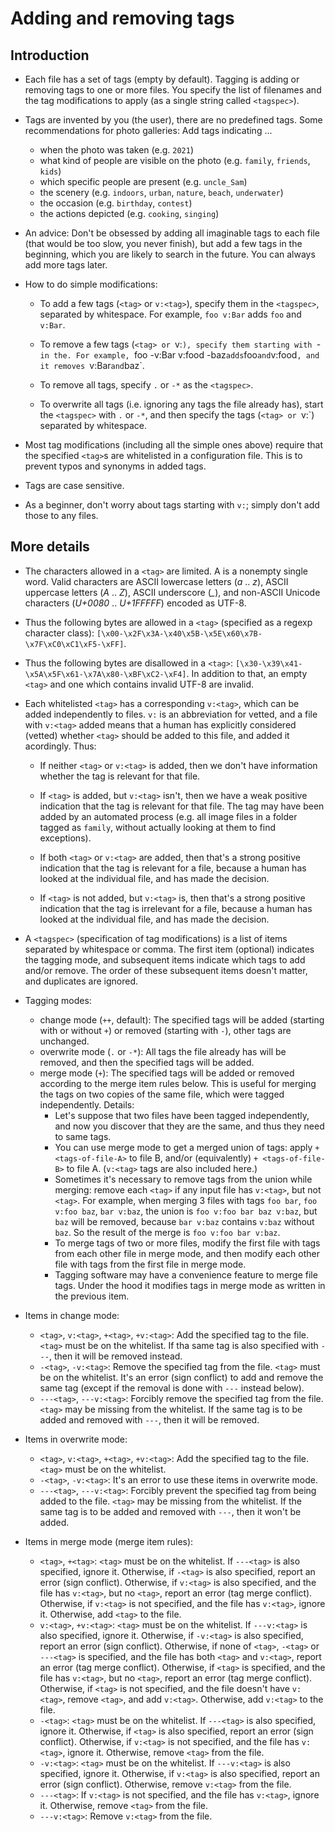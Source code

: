 # Adding and removing tags

## Introduction

* Each file has a set of tags (empty by default). Tagging is adding or removing tags to one or more files. You specify the list of filenames and the tag modifications to apply (as a single string called `<tagspec>`).

* Tags are invented by you (the user), there are no predefined tags. Some recommendations for photo galleries: Add tags indicating ...

  * when the photo was taken (e.g. `2021`)
  * what kind of people are visible on the photo (e.g. `family`, `friends`, `kids`)
  * which specific people are present (e.g. `uncle_Sam`)
  * the scenery (e.g. `indoors`, `urban`, `nature`, `beach`, `underwater`)
  * the occasion (e.g. `birthday`, `contest`)
  * the actions depicted (e.g. `cooking`, `singing`)

* An advice: Don't be obsessed by adding all imaginable tags to each file (that would be too slow, you never finish), but add a few tags in the beginning, which you are likely to search in the future. You can always add more tags later.

* How to do simple modifications:

  * To add a few tags (`<tag>` or `v:<tag>`), specify them in the `<tagspec>`, separated by whitespace. For example, `foo v:Bar` adds `foo` and `v:Bar`.

  * To remove a few tags (`<tag> or `v:<tag>`), specify them starting with `-` in the `<tagspec>`. For example, `foo -v:Bar v:food -baz` adds `foo` and `v:food`, and it removes `v:Bar` and `baz`.

  * To remove all tags, specify `.` or `-*` as the `<tagspec>`.

  * To overwrite all tags (i.e. ignoring any tags the file already has), start the `<tagspec>` with `.` or `-*`, and then specify the tags (`<tag> or `v:<tag>`) separated by whitespace.

* Most tag modifications (including all the simple ones above) require that the specified `<tag>`s are whitelisted in a configuration file. This is to prevent typos and synonyms in added tags.

* Tags are case sensitive.

* As a beginner, don't worry about tags starting with `v:`; simply don't add those to any files.

## More details

* The characters allowed in a `<tag>` are limited. A <tag> is a nonempty single word. Valid characters are ASCII lowercase letters (*a* .. *z*), ASCII uppercase letters (*A* .. *Z*), ASCII underscore (*\_*), and non-ASCII Unicode characters (*U+0080* ..  *U+1FFFFF*) encoded as UTF-8.

* Thus the following bytes are allowed in a `<tag>` (specified as a regexp character class): `[\x00-\x2F\x3A-\x40\x5B-\x5E\x60\x7B-\x7F\xC0\xC1\xF5-\xFF]`.

* Thus the following bytes are disallowed in a `<tag>`: `[\x30-\x39\x41-\x5A\x5F\x61-\x7A\x80-\xBF\xC2-\xF4]`. In addition to that, an empty `<tag>` and one which contains invalid UTF-8 are invalid.

* Each whitelisted `<tag>` has a corresponding `v:<tag>`, which can be added independently to files. `v:` is an abbreviation for vetted, and a file with `v:<tag>` added means that a human has explicitly considered (vetted) whether `<tag>` should be added to this file, and added it acordingly. Thus:

  * If neither `<tag>` or `v:<tag>` is added, then we don't have information whether the tag is relevant for that file.

  * If `<tag>` is added, but `v:<tag>` isn't, then we have a weak positive indication that the tag is relevant for that file. The tag may have been added by an automated process (e.g. all image files in a folder tagged as `family`, without actually looking at them to find exceptions).

  * If both `<tag>` or `v:<tag>` are added, then that's a strong positive indication that the tag is relevant for a file, because a human has looked at the individual file, and has made the decision.

  * If `<tag>` is not added, but `v:<tag>` is, then that's a strong positive indication that the tag is irrelevant for a file, because a human has looked at the individual file, and has made the decision.

* A `<tagspec>` (specification of tag modifications) is a list of items separated by whitespace or comma. The first item (optional) indicates the tagging mode, and subsequent items indicate which tags to add and/or remove. The order of these subsequent items doesn't matter, and duplicates are ignored.

* Tagging modes:

  * change mode (`++`, default): The specified tags will be added (starting with or without `+`) or removed (starting with `-`), other tags are unchanged.
  * overwrite mode (`.` or `-*`): All tags the file already has will be removed, and then the specified tags will be added.
  * merge mode (`+`): The specified tags will be added or removed according to the merge item rules below. This is useful for merging the tags on two copies of the same file, which were tagged independently. Details:
    * Let's suppose that two files have been tagged independently, and now you discover that they are the same, and thus they need to same tags.
    * You can use merge mode to get a merged union of tags: apply `+ <tags-of-file-A>` to file B, and/or (equivalently) `+ <tags-of-file-B>` to file A. (`v:<tag>` tags are also included here.)
    * Sometimes it's necessary to remove tags from the union while merging: remove each `<tag>` if any input file has `v:<tag>`, but not `<tag>`. For example, when merging 3 files with tags `foo bar`, `foo v:foo baz`, `bar v:baz`, the union is `foo v:foo bar baz v:baz`, but `baz` will be removed, because `bar v:baz` contains `v:baz` without `baz`. So the result of the merge is `foo v:foo bar v:baz`.
    * To merge tags of two or more files, modify the first file with tags from each other file in merge mode, and then modify each other file with tags from the first file in merge mode.
    * Tagging software may have a convenience feature to merge file tags. Under the hood it modifies tags in merge mode as written in the previous item.

* Items in change mode:

  * `<tag>`, `v:<tag>`, `+<tag>`, `+v:<tag>`: Add the specified tag to the file. `<tag>` must be on the whitelist. If tha same tag is also specified with `---`, then it will be removed instead.
  * `-<tag>`, `-v:<tag>`: Remove the specified tag from the file. `<tag>` must be on the whitelist. It's an error (sign conflict) to add and remove the same tag (except if the removal is done with `---` instead below).
  * `---<tag>`, `---v:<tag>`: Forcibly remove the specified tag from the file. `<tag>` may be missing from the whitelist. If the same tag is to be added and removed with `---`, then it will be removed.

* Items in overwrite mode:

  * `<tag>`, `v:<tag>`, `+<tag>`, `+v:<tag>`: Add the specified tag to the file. `<tag>` must be on the whitelist.
  * `-<tag>`, `-v:<tag>`: It's an error to use these items in overwrite mode.
  * `---<tag>`, `---v:<tag>`: Forcibly prevent the specified tag from being added to the file. `<tag>` may be missing from the whitelist. If the same tag is to be added and removed with `---`, then it won't be added.

* Items in merge mode (merge item rules):

  * `<tag>`, `+<tag>`: `<tag>` must be on the whitelist. If `---<tag>` is also specified, ignore it. Otherwise, if `-<tag>` is also specified, report an error (sign conflict). Otherwise, if `v:<tag>` is also specified, and the file has `v:<tag>`, but no `<tag>`, report an error (tag merge conflict). Otherwise, if `v:<tag>` is not specified, and the file has `v:<tag>`, ignore it. Otherwise, add `<tag>` to the file.
  * `v:<tag>`, `+v:<tag>`: `<tag>` must be on the whitelist. If `---v:<tag>` is also specified, ignore it. Otherwise, if `-v:<tag>` is also specified, report an error (sign conflict).  Otherwise, if none of `<tag>`, `-<tag>` or `---<tag>` is specified, and the file has both `<tag>` and `v:<tag>`, report an error (tag merge conflict). Otherwise, if `<tag>` is specified, and the file has `v:<tag>`, but no `<tag>`, report an error (tag merge conflict). Otherwise, if `<tag>` is not specified, and the file doesn't have `v:<tag>`, remove `<tag>`, and add `v:<tag>`.  Otherwise, add `v:<tag>` to the file.
  * `-<tag>`: `<tag>` must be on the whitelist. If `---<tag>` is also specified, ignore it. Otherwise, if `<tag>` is also specified, report an error (sign conflict). Otherwise, if `v:<tag>` is not specified, and the file has `v:<tag>`, ignore it. Otherwise, remove `<tag>` from the file.
  * `-v:<tag>`: `<tag>` must be on the whitelist. If `---v:<tag>` is also specified, ignore it. Otherwise, if `v:<tag>` is also specified, report an error (sign conflict). Otherwise, remove `v:<tag>` from the file.
  * `---<tag>`: If `v:<tag>` is not specified, and the file has `v:<tag>`, ignore it. Otherwise, remove `<tag>` from the file.
  * `---v:<tag>`: Remove `v:<tag>` from the file.
